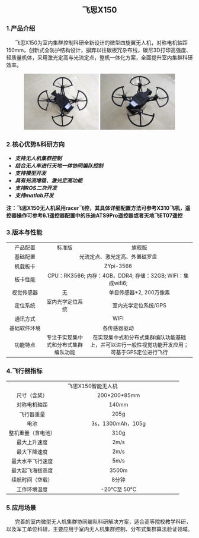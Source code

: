 
## <center> 飞思X150 </center>

### 1.产品介绍

&nbsp;&nbsp;&nbsp;&nbsp;&nbsp;&nbsp;飞思X150为室内集群控制科研全新设计的微型四旋翼无人机，对称电机轴距150mm，创新式全防护结构设计，摒弃以往碳板冗杂布线，碳尼3D打印高强度、轻质量机体，采用激光定高与光流定点，整机一体化方案，全面提升室内集群科研效率。

<center>
<img src="/B/Image/1.2.png" width="40%">
<img src="/B/Image/1.22.png" width="40%">
</center>

### 2.核心优势&科研方向

* ***支持无人机集群控制***
* ***结合无人车进行天地一体协同编队控制***
* ***支持模型开发***
* ***具有光流增稳、激光定高功能***
* ***支持ROS二次开发***
* ***支持matlab开发***

**注：飞思X150无人机采用racer飞控，其具体详细配置方法可参考X310飞机，遥控器操作可参考6.1遥控器配置中的乐迪ATS9Pro遥控器或者天地飞ET07遥控**

### 3.版本与性能

<table align="center">
   <tr align="center">
      <td width="20%">产品配置</td>
      <td>标准版</td>
      <td>旗舰版</td>
   </tr>
   <tr align="center">
      <td width="20%">基础配置</td>
      <td colspan = "2">光流定点、激光定高、外置磁罗盘</td>
   </tr>
   <tr align="center">
      <td width="20%">机载板卡</td>
      <td colspan = "2">ZYpi-3566</td>
   </tr>
   <tr align="center">
      <td width="20%">板卡性能</td>
      <td colspan = "2">CPU：RK3566; 内存：4GB，DDR4; 存储：32GB; WIFI：集成wifi6;</td>
   </tr>
   <tr align="center">
      <td width="20%">视觉传感器</td>
      <td>无</td>
      <td>单目传感器*2, 200万像素</td>
   </tr>
   <tr align="center">
      <td width="20%">定位系统</td>
      <td>室内光学定位系统</td>
      <td>室内光学定位系统/GPS</td>
   </tr>
   <tr align="center">
      <td width="20%">通讯方式</td>
      <td colspan = "2">WIFI</td>
   </tr>
   <tr align="center">
      <td  width="20%">基础软件环境</td>
      <td colspan = "2">各传感器驱动</td>
   </tr>
   <tr align="center">
      <td  width="20%">功能特点</td>
      <td>专注于实现集中式和分布式集群编队功能</td>
      <td>在实现集中式和分布式集群编队功能基础上，并可以进行一般性视觉功能开发应用；可基于GPS定位进行飞行</td>
   </tr>
</table>

### 4.飞行器指标

<table align="center">
   <tr align="center">
      <td colspan = "2">飞思X150智能无人机</td>
   </tr>
   <tr align="center">
      <td width="30%">尺寸（含桨）</td>
      <td>200*200*85mm</td>
   </tr>
   <tr align="center">
      <td width="30%">对称电机轴距</td>
      <td>140mm</td>
   </tr>
   <tr align="center">
      <td width="30%">飞行器重量</td>
      <td>205g</td>
   </tr>
   <tr align="center">
      <td width="30%">电池</td>
      <td>3s，1300mAh，105g</td>
   </tr>
   <tr align="center">
      <td width="30%">整机重量（含电池）</td>
      <td>310g</td>
   </tr>
   <tr align="center">
      <td width="30%">最大上升速度</td>
      <td>2m/s</td>
   </tr>
   <tr align="center">
      <td width="30%">最大下降速度</td>
      <td>2m/s</td>
   </tr>
   <tr align="center">
      <td width="30%">最大水平飞行速度</td>
      <td>5m/s</td>
   </tr>
   <tr align="center">
      <td width="30%">最大起飞海拔高度</td>
      <td>3500m</td>
   </tr>
   <tr align="center">
      <td width="30%">续航时间（空载）</td>
      <td>8分钟</td>
   </tr>
   <tr align="center">
      <td width="30%">工作环境温度</td>
      <td>-20°C至 50°C</td>
   </tr>
</table>

### 5.应用场景

&nbsp;&nbsp;&nbsp;&nbsp;&nbsp;&nbsp;完善的室内微型无人机集群协同编队科研解决方案，适合高等院校教学科研，以及军工单位科研，主要应用于室内无人机集群控制、分布式集群算法验证领域。
